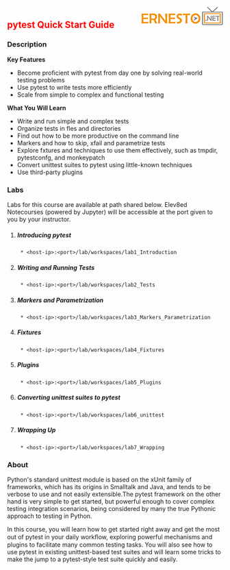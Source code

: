 <img align="right" src="./logo.png">

<h2><span style="color:red;">pytest Quick Start Guide</span></h2>

### Description

**Key Features**
- Become proficient with pytest from day one by solving real-world testing problems
- Use pytest to write tests more efficiently
- Scale from simple to complex and functional testing


**What You Will Learn**
- Write and run simple and complex tests
- Organize tests in fles and directories
- Find out how to be more productive on the command line
- Markers and how to skip, xfail and parametrize tests
- Explore fxtures and techniques to use them effectively, such as tmpdir, pytestconfg, and monkeypatch
- Convert unittest suites to pytest using little-known techniques
- Use third-party plugins


### Labs

Labs for this course are available at path shared below. Elev8ed Notecourses (powered by Jupyter) will be accessible at the port given to you by your instructor.

1. ##### Introducing pytest
		* <host-ip>:<port>/lab/workspaces/lab1_Introduction
2. ##### Writing and Running Tests
		* <host-ip>:<port>/lab/workspaces/lab2_Tests
3. ##### Markers and Parametrization
		* <host-ip>:<port>/lab/workspaces/lab3_Markers_Parametrization
4. ##### Fixtures
		* <host-ip>:<port>/lab/workspaces/lab4_Fixtures
5. ##### Plugins
		* <host-ip>:<port>/lab/workspaces/lab5_Plugins
6. ##### Converting unittest suites to pytest
		* <host-ip>:<port>/lab/workspaces/lab6_unittest
7. ##### Wrapping Up
		* <host-ip>:<port>/lab/workspaces/lab7_Wrapping


### About
Python's standard unittest module is based on the xUnit family of frameworks, which has its origins in Smalltalk and Java, and tends to be verbose to use and not easily extensible.The pytest framework on the other hand is very simple to get started, but powerful enough to cover complex testing integration scenarios, being considered by many the true Pythonic approach to testing in Python.

In this course, you will learn how to get started right away and get the most out of pytest in your daily workﬂow, exploring powerful mechanisms and plugins to facilitate many common testing tasks. You will also see how to use pytest in existing unittest-based test suites and will learn some tricks to make the jump to a pytest-style test suite quickly and easily.